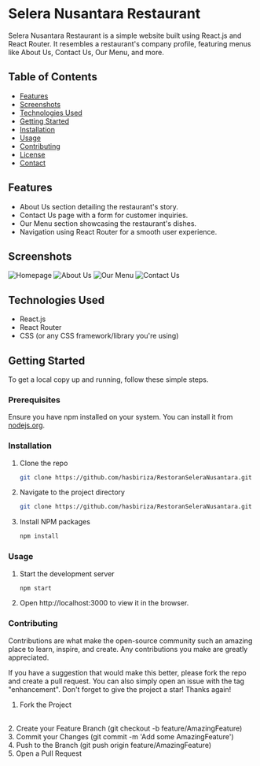 # Selera Nusantara Restaurant

Selera Nusantara Restaurant is a simple website built using React.js and React Router. It resembles a restaurant's company profile, featuring menus like About Us, Contact Us, Our Menu, and more.

## Table of Contents

- [Features](#features)
- [Screenshots](#screenshots)
- [Technologies Used](#technologies-used)
- [Getting Started](#getting-started)
- [Installation](#installation)
- [Usage](#usage)
- [Contributing](#contributing)
- [License](#license)
- [Contact](#contact)

## Features

- About Us section detailing the restaurant's story.
- Contact Us page with a form for customer inquiries.
- Our Menu section showcasing the restaurant's dishes.
- Navigation using React Router for a smooth user experience.

## Screenshots

![Homepage](path_to_screenshot_homepage)
![About Us](path_to_screenshot_about_us)
![Our Menu](path_to_screenshot_our_menu)
![Contact Us](path_to_screenshot_contact_us)

## Technologies Used

- React.js
- React Router
- CSS (or any CSS framework/library you're using)

## Getting Started

To get a local copy up and running, follow these simple steps.

### Prerequisites

Ensure you have npm installed on your system. You can install it from [nodejs.org](https://nodejs.org/).

### Installation

1. Clone the repo

   ```sh
   git clone https://github.com/hasbiriza/RestoranSeleraNusantara.git

2. Navigate to the project directory

   ```sh
   git clone https://github.com/hasbiriza/RestoranSeleraNusantara.git

3. Install NPM packages
   ```sh
   npm install

### Usage


1. Start the development server

   ```sh
   npm start


2. Open http://localhost:3000 to view it in the browser.

### Contributing
Contributions are what make the open-source community such an amazing place to learn, inspire, and create. Any contributions you make are greatly appreciated.

If you have a suggestion that would make this better, please fork the repo and create a pull request. You can also simply open an issue with the tag "enhancement".
Don't forget to give the project a star! Thanks again!
<br/>
1.  Fork the Project
<br/>
2.  Create your Feature Branch (git checkout -b feature/AmazingFeature)
<br/>
3.  Commit your Changes (git commit -m 'Add some AmazingFeature')
<br/>
4. Push to the Branch (git push origin feature/AmazingFeature)
<br/>
5. Open a Pull Request
   

